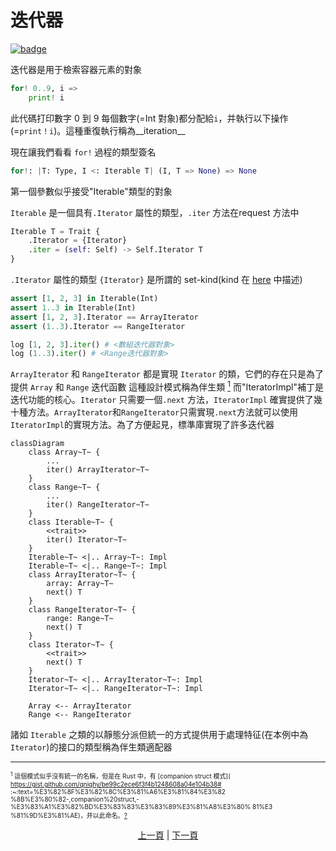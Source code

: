 # 迭代器

[![badge](https://img.shields.io/endpoint.svg?url=https%3A%2F%2Fgezf7g7pd5.execute-api.ap-northeast-1.amazonaws.com%2Fdefault%2Fsource_up_to_date%3Fowner%3Derg-lang%26repos%3Derg%26ref%3Dmain%26path%3Ddoc/EN/syntax/16_iterator.md%26commit_hash%3D14657486719a134f494e107774ac8f9d5a63f083)](https://gezf7g7pd5.execute-api.ap-northeast-1.amazonaws.com/default/source_up_to_date?owner=erg-lang&repos=erg&ref=main&path=doc/EN/syntax/16_iterator.md&commit_hash=14657486719a134f494e107774ac8f9d5a63f083)

迭代器是用于檢索容器元素的對象

```python
for! 0..9, i =>
    print! i
```

此代碼打印數字 0 到 9
每個數字(=Int 對象)都分配給`i`，并執行以下操作(=`print！i`)。這種重復執行稱為__iteration__

現在讓我們看看 `for!` 過程的類型簽名

```python
for!: |T: Type, I <: Iterable T| (I, T => None) => None
```

第一個參數似乎接受"Iterable"類型的對象

`Iterable` 是一個具有`.Iterator` 屬性的類型，`.iter` 方法在request 方法中

```python
Iterable T = Trait {
    .Iterator = {Iterator}
    .iter = (self: Self) -> Self.Iterator T
}
```

`.Iterator` 屬性的類型 `{Iterator}` 是所謂的 set-kind(kind 在 [here](./type/advanced/kind.md) 中描述)

```python
assert [1, 2, 3] in Iterable(Int)
assert 1..3 in Iterable(Int)
assert [1, 2, 3].Iterator == ArrayIterator
assert (1..3).Iterator == RangeIterator

log [1, 2, 3].iter() # <數組迭代器對象>
log (1..3).iter() # <Range迭代器對象>
```

`ArrayIterator` 和 `RangeIterator` 都是實現 `Iterator` 的類，它們的存在只是為了提供 `Array` 和 `Range` 迭代函數
這種設計模式稱為伴生類 [<sup id="f1">1</sup>](#1)
而"IteratorImpl"補丁是迭代功能的核心。`Iterator` 只需要一個`.next` 方法，`IteratorImpl` 確實提供了幾十種方法。`ArrayIterator`和`RangeIterator`只需實現`.next`方法就可以使用`IteratorImpl`的實現方法。為了方便起見，標準庫實現了許多迭代器

```mermaid
classDiagram
    class Array~T~ {
        ...
        iter() ArrayIterator~T~
    }
    class Range~T~ {
        ...
        iter() RangeIterator~T~
    }
    class Iterable~T~ {
        <<trait>>
        iter() Iterator~T~
    }
    Iterable~T~ <|.. Array~T~: Impl
    Iterable~T~ <|.. Range~T~: Impl
    class ArrayIterator~T~ {
        array: Array~T~
        next() T
    }
    class RangeIterator~T~ {
        range: Range~T~
        next() T
    }
    class Iterator~T~ {
        <<trait>>
        next() T
    }
    Iterator~T~ <|.. ArrayIterator~T~: Impl
    Iterator~T~ <|.. RangeIterator~T~: Impl

    Array <-- ArrayIterator
    Range <-- RangeIterator
```

諸如 `Iterable` 之類的以靜態分派但統一的方式提供用于處理特征(在本例中為 `Iterator`)的接口的類型稱為伴生類適配器

---

<span id="1" style="font-size:x-small"><sup>1</sup> 這個模式似乎沒有統一的名稱，但是在 Rust 中，有 [companion struct 模式]( https://gist.github.com/qnighy/be99c2ece6f3f4b1248608a04e104b38# :~:text=%E3%82%8F%E3%82%8C%E3%81%A6%E3%81%84%E3%82 %8B%E3%80%82-,companion%20struct,-%E3%83%A1%E3%82%BD%E3%83%83%E3%83%89%E3%81%A8%E3%80% 81%E3 %81%9D%E3%81%AE)，并以此命名。[?](#f1) </span>

<p align='center'>
    <a href='./15_type.md'>上一頁</a> | <a href='./17_mutability.md'>下一頁</a>
</p>
